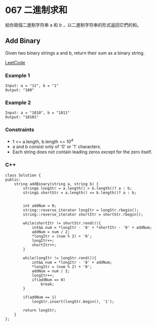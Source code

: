 # 067 二進制求和

給你兩個二進制字符串 a 和 b ，以二進制字符串的形式返回它們的和。

## Add Binary

Given two binary strings a and b, return their sum as a binary string.

[LeetCode](https://leetcode-cn.com/add-binary/)

### Example 1

```
Input: a = "11", b = "1"
Output: "100"
```

### Example 2

```
Input: a = "1010", b = "1011"
Output: "10101"
``` 

### Constraints

* 1 <= a.length, b.length <= 10<sup>4</sup>
* a and b consist only of '0' or '1' characters.
* Each string does not contain leading zeros except for the zero itself.

### C++ 

```
class Solution {
public:
    string addBinary(string a, string b) {
        string& longStr = a.length() > b.length()? a : b;
        string& shortStr = a.length() <= b.length()? a : b;


        int addNum = 0;
        string::reverse_iterator longItr = longStr.rbegin();
        string::reverse_iterator shortItr = shortStr.rbegin();

        while(shortItr != shortStr.rend()){
            int&& num = *longItr - '0' + *shortItr - '0' + addNum;
            addNum = num / 2;
            *longItr = (num % 2) + '0';
            longItr++;
            shortItr++;
        }

        while(longItr != longStr.rend()){
            int&& num = *longItr - '0' + addNum;
            *longItr = (num % 2) + '0';
            addNum = num / 2;
            longItr++;
            if(addNum == 0)
                break;
        }

        if(addNum == 1)
            longStr.insert(longStr.begin(), '1');

        return longStr;
    }
};
```
